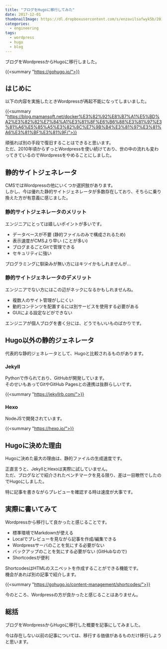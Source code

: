 ```yaml
---
title: "ブログをHugoに移行してみた"
date: 2017-12-01
thumbnailImage: https://dl.dropboxusercontent.com/s/enzavilsafwyk5b/20171201_1.png
categories:
  - engineering
tags:
  - wordpress
  - hugo
  - blog
---
```


ブログをWordpressからHugoに移行しました。

<!--more-->

{{<summary "https://gohugo.io/">}}

<!--toc-->


はじめに
--------

以下の内容を実施したときWordpressが再起不能になってしまいました。  

{{<summary "https://blog.mamansoft.net/docker%E3%82%92%E8%B7%A1%E5%BD%A2%E3%82%82%E7%84%A1%E3%81%8F%E6%B6%88%E3%81%97%E3%81%A6%E5%85%A5%E3%82%8C%E7%9B%B4%E3%81%97%E3%81%A6%E3%81%BF%E3%81%9F/">}}

頑張れば別の手段で復旧することはできると思います。  
ただ、2010年頃からずっとWordpressを使い続けており、世の中の流れも変わってきているのでWordpressをやめることにしました。


静的サイトジェネレータ
----------------------

CMSではWordpressの他にいくつか選択肢があります。  
しかし、今は優れた静的サイトジェネレータが多数存在しており、そちらに乗り換えた方が有意義に感じました。

### 静的サイトジェネレータのメリット

エンジニアにとっては嬉しいポイントが多いです。

* データベースが不要 (静的ファイルのみで構成されるため)
* 表示速度がCMSより早い (ことが多い)
* ブログまるごとGitで管理できる
* セキュリティに強い

プログラミングに馴染みが無い方にはキツイかもしれませんが...

### 静的サイトジェネレータのデメリット

エンジニアでない方にはこの辺がネックになるかもしれませんね。

* 複数人のサイト管理がしにくい
* 動的コンテンツを配置するには別サービスを使用する必要がある
* GUIによる設定などができない

エンジニアが個人ブログを書く分には、どうでもいいものばかりです。


Hugo以外の静的ジェネレータ
--------------------------

代表的な静的ジェネレータとして、Hugoと比較されるものがあります。

### Jekyll

Pythonで作られており、GitHubが開発しています。  
そのせいもあってGitやGitHub Pagesとの連携は抜群らしいです。

{{<summary "https://jekyllrb.com/">}}

### Hexo

NodeJSで開発されています。

{{<summary "https://hexo.io/">}}


Hugoに決めた理由
----------------

Hugoに決めた最大の理由は、静的ファイルの生成速度です。

正直言うと、JekyllとHexoは実際に試していません。  
ただ、ブログなどで紹介されたベンチマークを見る限り、差は一目瞭然でしたのでHugoにしました。

特に記事を書きながらプレビューを確認する時は速度が大事です。


実際に書いてみて
----------------

Wordpressから移行して良かったと感じることです。

* 標準環境でMarkdownが使える
* Localでプレビューを見ながら記事を作成/編集できる
* Wordpressサーバのことを気にする必要がない
* バックアップのことを気にする必要がない (GitHubなので)
* Shortcodesが便利

ShortcodesはHTMLのスニペットを作成することができる機能です。  
機会があれば別の記事で紹介します。

{{<summary "https://gohugo.io/content-management/shortcodes/">}}

今のところ、Wordpressの方が良かったと感じることはありません。


総括
----

ブログをWordpressからHugoに移行した概要を記事にしてみました。  

今は存在しない以前の記事については、移行する価値があるものだけ移行しようと思います。
